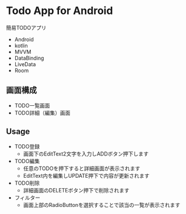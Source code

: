# Todo App for Android

簡易TODOアプリ

- Android
- kotlin
- MVVM
- DataBinding
- LiveData
- Room

## 画面構成

- TODO一覧画面
- TODO詳細（編集）画面

## Usage

- TODO登録
    - 画面下のEditText2文字を入力しADDボタン押下します
- TODO編集
    - 任意のTODOを押下すると詳細画面が表示されます
    - EditText内を編集しUPDATE押下で内容が更新されます
- TODO削除
    - 詳細画面のDELETEボタン押下で削除されます
- フィルター
	- 画面上部のRadioButtonを選択することで該当の一覧が表示されます